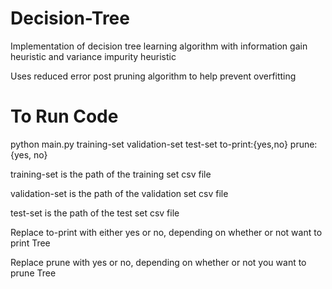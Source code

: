 # Decision-Tree
Implementation of decision tree learning algorithm with information gain heuristic and variance impurity heuristic

Uses reduced error post pruning algorithm to help prevent overfitting


# To Run Code
python main.py training-set validation-set test-set to-print:{yes,no} prune:{yes, no}

training-set is the path of the training set csv file

validation-set is the path of the validation set csv file

test-set is the path of the test set csv file

Replace to-print with either yes or no, depending on whether or not want to print Tree

Replace prune with yes or no, depending on whether or not you want to prune Tree

